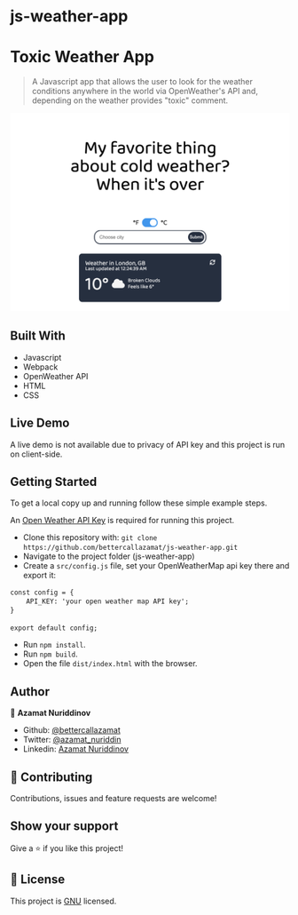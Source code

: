 # js-weather-app

# Toxic Weather App

> A Javascript app that allows the user to look for the weather conditions anywhere in the world via OpenWeather's API and, depending on the weather provides "toxic" comment.

![screenshot](./screenshot.png)

## Built With

- Javascript
- Webpack
- OpenWeather API
- HTML
- CSS

## Live Demo

A live demo is not available due to privacy of API key and this project is run on client-side.

## Getting Started

To get a local copy up and running follow these simple example steps.

An [Open Weather API Key](https://openweathermap.org/appid#get) is required for running this project.
- Clone this repository with: 
`git clone https://github.com/bettercallazamat/js-weather-app.git`
- Navigate to the project folder (js-weather-app)
- Create a `src/config.js` file, set your OpenWeatherMap api key there and export it: 
``` 
const config = {
    API_KEY: 'your open weather map API key';
}

export default config;
```
- Run `npm install`.
- Run `npm build`.
- Open the file `dist/index.html` with the browser.

## Author

👤 **Azamat Nuriddinov**

- Github: [@bettercallazamat](https://github.com/bettercallazamat)
- Twitter: [@azamat_nuriddin](https://twitter.com/azamat_nuriddin)
- Linkedin: [Azamat Nuriddinov](https://www.linkedin.com/in/azamat-nuriddinov-57579868)

## 🤝 Contributing

Contributions, issues and feature requests are welcome!

## Show your support

Give a ⭐️ if you like this project!

## 📝 License

This project is [GNU](lic.url) licensed.
